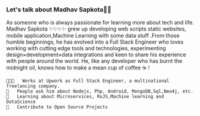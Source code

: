 ### Let's talk about Madhav Sapkota👋👋

As someone who is always passionate for learning more about tech and life. Madhav Sapkota ✨✨✨✨ grew up developing web scripts static websites, mobile application,Machine Learning with some data stuff .From those humble beginnings, he has evolved into a Full Stack Engineer who loves working with cutting edge tools and technologies, experimenting design×development×data integrations and keen to share his experience with people around the world. He, like any developer who has burnt the midnight oil, knows how to make a mean cup of coffee ☕️ !

	👨🏻‍💻   Works at Upwork as Full Stack Engineer, a multinational freelancing company.
	💬   People ask him about Nodejs, Php, Android, MongoDB,Sql,Neo4j, etc.
	📖   Learning about Microservices, RxJS,Machine learning and DataScience
	🤝   Contribute to Open Source Projects


